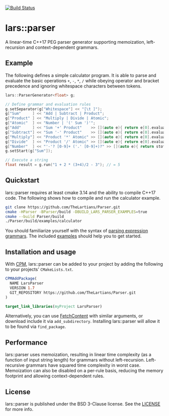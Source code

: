 [![Build Status](https://travis-ci.com/TheLartians/Parser.svg?branch=master)](https://travis-ci.com/TheLartians/Parser)

lars::parser
============
A linear-time C++17 PEG parser generator supporting memoization, left-recursion and context-dependent grammars.

Example
-------
The following defines a simple calculator program. It is able to parse and evaluate the basic operations `+`, `-`, `*`, `/` while obeying operator and bracket precedence and ignoring whitespace characters between tokens.

```c++
lars::ParserGenerator<float> g;

// Define grammar and evaluation rules
g.setSeparator(g["Whitespace"] << "[\t ]");
g["Sum"     ] << "Add | Subtract | Product";
g["Product" ] << "Multiply | Divide | Atomic";
g["Atomic"  ] << "Number | '(' Sum ')'";
g["Add"     ] << "Sum '+' Product"    >> [](auto e){ return e[0].evaluate() + e[1].evaluate(); };
g["Subtract"] << "Sum '-' Product"    >> [](auto e){ return e[0].evaluate() - e[1].evaluate(); };
g["Multiply"] << "Product '*' Atomic" >> [](auto e){ return e[0].evaluate() * e[1].evaluate(); };
g["Divide"  ] << "Product '/' Atomic" >> [](auto e){ return e[0].evaluate() / e[1].evaluate(); };
g["Number"  ] << "'-'? [0-9]+ ('.' [0-9]+)?" >> [](auto e){ return stof(e.string()); };
g.setStart(g["Sum"]);

// Execute a string
float result = g.run("1 + 2 * (3+4)/2 - 3"); // = 5
```

Quickstart
----------
lars::parser requires at least cmake 3.14 and the ability to compile C++17 code. The following shows how to compile and run the calculator example.

```bash
git clone https://github.com/TheLartians/Parser.git
cmake -HParser -BParser/build -DBUILD_LARS_PARSER_EXAMPLES=true
cmake --build Parser/build
./Parser/build/examples/calculator
```

You should familiarize yourself with the syntax of [parsing expression grammars](http://en.wikipedia.org/wiki/Parsing_expression_grammar). The included [examples](https://github.com/TheLartians/Parser/tree/master/examples) should help you to get started.

Installation and usage
----------------------
With [CPM](https://github.com/TheLartians/CPM), lars::parser can be added to your project by adding the following to your projects' `CMakeLists.txt`.

```cmake
CPMAddPackage(
  NAME LarsParser
  VERSION 1.7
  GIT_REPOSITORY https://github.com/TheLartians/Parser.git
)

target_link_libraries(myProject LarsParser)
```

Alternatively, you can use [FetchContent](https://cmake.org/cmake/help/v3.11/module/FetchContent.html) with similar arguments, or download include it via `add_subdirectory`. Installing lars::parser will allow it to be found via `find_package`.

Performance
-----------
lars::parser uses memoization, resulting in linear time complexity (as a function of input string length) for grammars without left-recursion. Left-recursive grammars have squared time complexity in worst case. Memoization can also be disabled on a per-rule basis, reducing the memory footprint and allowing context-dependent rules.

License
-------
lars::parser is published under the BSD 3-Clause license. See the [LICENSE](https://github.com/TheLartians/Parser/blob/master/LICENSE) for more info.
